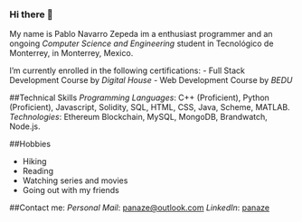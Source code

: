 ### Hi there 👋

My name is Pablo Navarro Zepeda im a enthusiast programmer and an ongoing *Computer Science and Engineering* student in Tecnológico de Monterrey, in Monterrey, Mexico.

I’m currently enrolled in the following certifications:
    - Full Stack Development Course by _Digital House_
    - Web Development Course by _BEDU_

##Technical Skills
*Programming Languages*: C++ (Proficient), Python (Proficient), Javascript, Solidity, SQL, HTML, CSS, Java, Scheme, MATLAB.
*Technologies*: Ethereum Blockchain, MySQL, MongoDB, Brandwatch, Node.js.

##Hobbies
  - Hiking
  - Reading
  - Watching series and movies
  - Going out with my friends
  
##Contact me:
*Personal Mail*: panaze@outlook.com
*LinkedIn*: [panaze](https://www.linkedin.com/in/panaze/)


